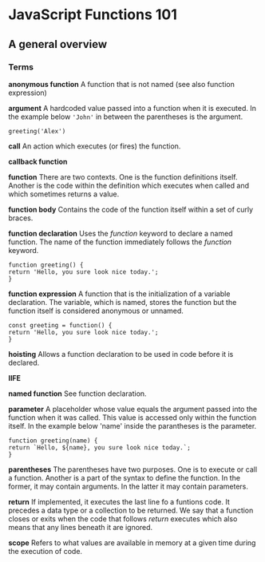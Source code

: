 # JavaScript Functions 101

## A general overview

### Terms

**anonymous function**
A function that is not named (see also function expression)

**argument**
A hardcoded value passed into a function when it is executed.
In the example below `'John'` in between the parentheses is the argument.
```
greeting('Alex')
```

**call**
An action which executes (or fires) the function.


**callback function**


**function**
There are two contexts. One is the function definitions itself. Another is the code within the definition which executes when called and which sometimes returns a value.


**function body**
Contains the code of the function itself within a set of curly braces.


**function declaration**
Uses the _function_ keyword to declare a named function. The name of the function immediately follows the _function_ keyword.
```
function greeting() {
return 'Hello, you sure look nice today.';
}
```
**function expression**
A function that is the initialization of a variable declaration. The variable, which is named, stores the function but the function itself is considered anonymous or unnamed.
```
const greeting = function() {
return 'Hello, you sure look nice today.';
}
```

**hoisting**
Allows a function declaration to be used in code before it is declared.

**IIFE**


**named function**
See function declaration.

**parameter**
A placeholder whose value equals the argument passed into the function when it was called. This value is accessed only within the function itself.
In the example below 'name' inside the parantheses is the parameter.
```
function greeting(name) {
return `Hello, ${name}, you sure look nice today.`;
}
```
**parentheses**
The parentheses have two purposes. One is to execute or call a function. Another is a part of the syntax to define the function. In the former, it may contain arguments. In the latter it may contain parameters.


**return**
If implemented, it executes the last line fo a funtions code. It precedes a data type or a collection to be returned. We say that a function closes or exits when the code that follows _return_ executes which also means that any lines beneath it are ignored.

**scope**
Refers to what values are available in memory at a given time during the execution of code.
